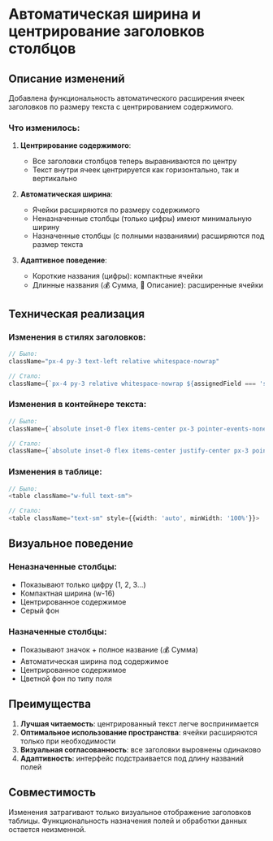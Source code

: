 # Автоматическая ширина и центрирование заголовков столбцов

## Описание изменений

Добавлена функциональность автоматического расширения ячеек заголовков по размеру текста с центрированием содержимого.

### Что изменилось:

1. **Центрирование содержимого**:
   - Все заголовки столбцов теперь выравниваются по центру
   - Текст внутри ячеек центрируется как горизонтально, так и вертикально

2. **Автоматическая ширина**:
   - Ячейки расширяются по размеру содержимого
   - Неназначенные столбцы (только цифры) имеют минимальную ширину
   - Назначенные столбцы (с полными названиями) расширяются под размер текста

3. **Адаптивное поведение**:
   - Короткие названия (цифры): компактные ячейки
   - Длинные названия (💰 Сумма, 📝 Описание): расширенные ячейки

## Техническая реализация

### Изменения в стилях заголовков:
```typescript
// Было:
className="px-4 py-3 text-left relative whitespace-nowrap"

// Стало:
className={`px-4 py-3 relative whitespace-nowrap ${assignedField === 'skip' ? 'text-center w-16' : 'text-center'}`}
```

### Изменения в контейнере текста:
```typescript
// Было:
className={`absolute inset-0 flex items-center px-3 pointer-events-none rounded ${FIELD_COLORS[assignedField]}`}

// Стало:
className={`absolute inset-0 flex items-center justify-center px-3 pointer-events-none rounded ${FIELD_COLORS[assignedField]}`}
```

### Изменения в таблице:
```typescript
// Было:
<table className="w-full text-sm">

// Стало:
<table className="text-sm" style={{width: 'auto', minWidth: '100%'}}>
```

## Визуальное поведение

### Неназначенные столбцы:
- Показывают только цифру (1, 2, 3...)
- Компактная ширина (w-16)
- Центрированное содержимое
- Серый фон

### Назначенные столбцы:
- Показывают значок + полное название (💰 Сумма)
- Автоматическая ширина под содержимое
- Центрированное содержимое
- Цветной фон по типу поля

## Преимущества

1. **Лучшая читаемость**: центрированный текст легче воспринимается
2. **Оптимальное использование пространства**: ячейки расширяются только при необходимости
3. **Визуальная согласованность**: все заголовки выровнены одинаково
4. **Адаптивность**: интерфейс подстраивается под длину названий полей

## Совместимость

Изменения затрагивают только визуальное отображение заголовков таблицы. Функциональность назначения полей и обработки данных остается неизменной.
